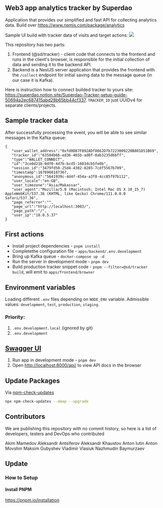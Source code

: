 ## Web3 app analytics tracker by Superdao

Application that provides our simplified and fast API for collecting analytics data. Build over https://www.npmjs.com/package/analytics

Sample UI build with tracker data of visits and target actions:
![](./Tracker_Demo.png)

This repository has two parts:

1. Frontend (@sd/tracker) - client code that connects to the frontend and runs in the client's browser, is responsible for the initial collection of data and sending it to the backend API.
2. Backend is a NestJS server application that provides the frontend with the `/collect` endpoint for initial saving data to the message queue (in our case it is Kafka).

Here is instruction how to connect builded tracker to yours site: https://superdao.notion.site/Superdao-Tracker-setup-guide-50694a2ec687415abd28b65bb44cf337. `TRACKER_ID` just UUIDv4 for separate clients/projects.

## Sample tracker data

After successfully processing the event, you will be able to see similar messages in the Kafka queue:

```
{
   "user_wallet_address":"0xfd0D87F892ADf8662D7b7223009220B801851B69",
   "tracker_id":"63584b6b-ed36-465b-ad0f-0ab3235d6bff",
   "type":"WALLET_CONNECT",
   "id":"3ce6d21b-0df0-4d7b-bcd5-1603dcb5fe0b",
   "session_id":"3479fd50-25d4-4302-8285-7cdf5567b709",
   "timestamp":1678968187367,
   "anonymous_id":"5641939c-4d4f-454a-a3f8-4cc85f97b112",
   "user_locale":"en-GB",
   "user_timezone":"Asia/Makassar",
   "user_agent":"Mozilla/5.0 (Macintosh; Intel Mac OS X 10_15_7) AppleWebKit/537.36 (KHTML, like Gecko) Chrome/111.0.0.0 Safari/537.36",
   "page_referrer":"",
   "page_url":"http://localhost:3003/",
   "page_path":"/",
   "user_ip":"10.0.5.37"
}
```

## First actions

- Install project dependencies - `pnpm install`
- Completethe configuration file - `apps/backend/.env.development`
- Bring up Kafka queue - `docker-compose up -d`
- Run the server in development mode - `pnpm dev`
- Build production tracker snippet code - `pnpm --filter=@sd/tracker build`, will emit to `apps/frontend/browser`

## Environment variables

Loading different `.env` files depending on `NODE_ENV` variable. Admissible values: `development`, `test`, `production`, `staging`.

### Priority:

1. `.env.development.local` (ignored by git)
2. `.env.development`

## [Swagger UI](https://swagger.io/tools/swagger-ui)

1. Run app in development mode - `pnpm dev`
2. Open [http://localhost:8000/api/](http://localhost:8080/api) to view API docs in the browser

## Update Packages

Via [npm-check-updates](https://www.npmjs.com/package/npm-check-updates)

```sh
npx npm-check-updates --deep --upgrade
```

## Contributors

We are publishing this repository with no commit history, so here is a list of developers, testers and DevOps who contributed

Akim Mamedov
Aleksandr Antsiferov
Aleksandr Khaustov
Anton Iutin
Anton Movshin
Maksim Gubyshev
Vladimir Vlasiuk
Nazhmudin Baymurzaev

## Update
### How to Setup
#### Install PNPM
https://pnpm.io/installation